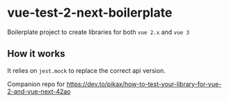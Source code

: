 # vue-test-2-next-boilerplate

Boilerplate project to create libraries for both `vue 2.x` and `vue 3`

## How it works

It relies on `jest.mock` to replace the correct api version.


Companion repo for https://dev.to/pikax/how-to-test-your-library-for-vue-2-and-vue-next-42ao
